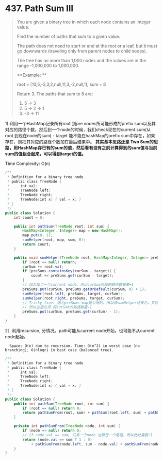# 437. Path Sum III

> You are given a binary tree in which each node contains an integer value.
>
> Find the number of paths that sum to a given value.
>
> The path does not need to start or end at the root or a leaf, but it must go downwards \(traveling only from parent nodes to child nodes\).
>
> The tree has no more than 1,000 nodes and the values are in the range -1,000,000 to 1,000,000.
>
> **Example: **
>
> root = \[10,5,-3,3,2,null,11,3,-2,null,1\], sum = 8
>
> Return 3. The paths that sum to 8 are:
>
> 1. 5 -&gt; 3
> 2. 5 -&gt; 2 -&gt; 1
> 3. -3 -&gt; 11

1\) 利用一个HashMap记录所有root 到pre nodes所可能形成的prefix sum以及其对应的路径个数。然后到一个node的时候，我们check现在的current sum\(从root 到现在node的sum\) - target 能不能在hashMap的prefix sum中存在，如果存在，则把其对应的路径个数加在最后结果中。 **其实基本思路还是 Two Sum的思路，用HashMap存已有的sum的值，然后看有没有之前计算得到的sum值与当前sum的值组合起来，可以得到target的值。**

 Time Complexity: O\(n\)

```java
/**
 * Definition for a binary tree node.
 * public class TreeNode {
 *     int val;
 *     TreeNode left;
 *     TreeNode right;
 *     TreeNode(int x) { val = x; }
 * }
 */
public class Solution {
    int count = 0;

    public int pathSum(TreeNode root, int sum) {
        HashMap<Integer, Integer> map = new HashMap();
        map.put(0, 1);
        sumHelper(root, map, sum, 0);
        return count;
    }

    public void sumHelper(TreeNode root, HashMap<Integer, Integer> preSums, int target, int curSum) {
        if (root == null) return;
        curSum += root.val;
        if (preSums.containsKey(curSum - target)) {
            count += preSums.get(curSum - target);
        }
        // 因为加了一个current node，所以curSum对应的路径数量要+1
        preSums.put(curSum, preSums.getOrDefault(curSum, 0) + 1);
        sumHelper(root.left, preSums, target, curSum);
        sumHelper(root.right, preSums, target, curSum);
        // Tricky line: 因为preSums map是公用的，所以该sumHelper结束后，又回到上一个recursion中，不该计算current node在路径中
        // 所以这里必须 将curSum的路径数量-1
        preSums.put(curSum, preSums.get(curSum) - 1);
    }
}
```

2）利用recursion, 分情况。path可能从current node开始，也可能不从current node起始。

```
  Space: O(n) due to recursion. Time: O(n^2) in worst case (no branching); O(nlogn) in best case (balanced tree).
```

```java
/**
 * Definition for a binary tree node.
 * public class TreeNode {
 *     int val;
 *     TreeNode left;
 *     TreeNode right;
 *     TreeNode(int x) { val = x; }
 * }
 */
public class Solution {
    public int pathSum(TreeNode root, int sum) {
        if (root == null) return 0;
        return pathSumFrom(root, sum) + pathSum(root.left, sum) + pathSum(root.right, sum);
    }

    private int pathSumFrom(TreeNode node, int sum) {
        if (node == null) return 0;
        // if node.val == sum, 只有一个node 也算是一个路径，所以此处需要+1
        return (node.val == sum ? 1 : 0) 
            + pathSumFrom(node.left, sum - node.val) + pathSumFrom(node.right, sum - node.val);
    }
}
```



